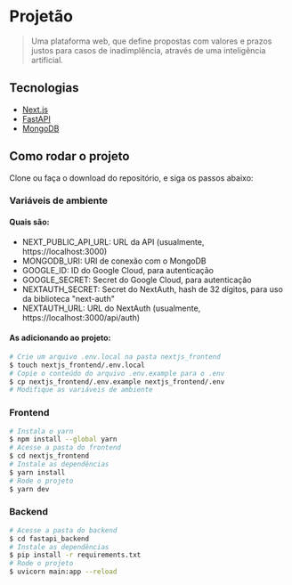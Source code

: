# Projetão

> Uma plataforma web, que define propostas com valores e prazos justos para casos de inadimplência, através de uma inteligência artificial.

## Tecnologias

- [Next.js](https://nextjs.org/)
- [FastAPI](https://fastapi.tiangolo.com/)
- [MongoDB](https://www.mongodb.com/)

## Como rodar o projeto

Clone ou faça o download do repositório, e siga os passos abaixo:

### Variáveis de ambiente

#### Quais são:

- NEXT_PUBLIC_API_URL: URL da API (usualmente, https://localhost:3000)
- MONGODB_URI: URI de conexão com o MongoDB
- GOOGLE_ID: ID do Google Cloud, para autenticação
- GOOGLE_SECRET: Secret do Google Cloud, para autenticação
- NEXTAUTH_SECRET: Secret do NextAuth, hash de 32 dígitos, para uso da biblioteca "next-auth"
- NEXTAUTH_URL: URL do NextAuth (usualmente, https://localhost:3000/api/auth)

#### As adicionando ao projeto:

```bash
# Crie um arquivo .env.local na pasta nextjs_frontend
$ touch nextjs_frontend/.env.local
# Copie o conteúdo do arquivo .env.example para o .env
$ cp nextjs_frontend/.env.example nextjs_frontend/.env
# Modifique as variáveis de ambiente
```

### Frontend

```bash
# Instala o yarn
$ npm install --global yarn
# Acesse a pasta do frontend
$ cd nextjs_frontend
# Instale as dependências
$ yarn install
# Rode o projeto
$ yarn dev
```

### Backend

```bash
# Acesse a pasta do backend
$ cd fastapi_backend
# Instale as dependências
$ pip install -r requirements.txt
# Rode o projeto
$ uvicorn main:app --reload
```

